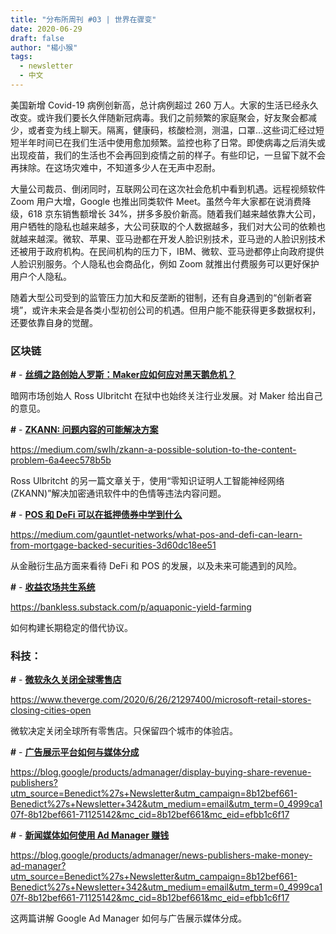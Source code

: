 ```yaml
---
title: "分布所周刊 #03 | 世界在骤变"
date: 2020-06-29
draft: false
author: "楊小猴"
tags:
  - newsletter
  - 中文
---
```


美国新增 Covid-19 病例创新高，总计病例超过 260 万人。大家的生活已经永久改变。或许我们要长久伴随新冠病毒。我们之前频繁的家庭聚会，好友聚会都减少，或者变为线上聊天。隔离，健康码，核酸检测，测温，口罩…这些词汇经过短短半年时间已在我们生活中使用愈加频繁。监控也称了日常。即使病毒之后消失或出现疫苗，我们的生活也不会再回到疫情之前的样子。有些印记，一旦留下就不会再抹除。在这场灾难中，不知道多少人在无声中忍耐。

大量公司裁员、倒闭同时，互联网公司在这次社会危机中看到机遇。远程视频软件 Zoom 用户大增，Google 也推出同类软件 Meet。虽然今年大家都在说消费降级，618 京东销售额增长 34%，拼多多股价新高。随着我们越来越依靠大公司，用户牺牲的隐私也越来越多，大公司获取的个人数据越多，我们对大公司的依赖也就越来越深。微软、苹果、亚马逊都在开发人脸识别技术，亚马逊的人脸识别技术还被用于政府机构。在民间机构的压力下，IBM、微软、亚马逊都停止向政府提供人脸识别服务。个人隐私也会商品化，例如 Zoom 就推出付费服务可以更好保护用户个人隐私。

随着大型公司受到的监管压力加大和反垄断的钳制，还有自身遇到的“创新者窘境”，或许未来会是各类小型初创公司的机遇。但用户能不能获得更多数据权利，还要依靠自身的觉醒。

### 区块链

**#** - [**丝绸之路创始人罗斯：Maker应如何应对黑天鹅危机？**](https://mp.weixin.qq.com/s/4Vxl4Ohy4zACMjv5uySrhg)

暗网市场创始人 Ross Ulbritcht 在狱中也始终关注行业发展。对 Maker 给出自己的意见。



**#** - [**ZKANN: 问题内容的可能解决方案**](https://medium.com/swlh/zkann-a-possible-solution-to-the-content-problem-6a4eec578b5b)

https://medium.com/swlh/zkann-a-possible-solution-to-the-content-problem-6a4eec578b5b

Ross Ulbritcht 的另一篇文章关于，使用“零知识证明人工智能神经网络 (ZKANN)”解决加密通讯软件中的色情等违法内容问题。



**#** - [**POS 和 DeFi 可以在抵押债券中学到什么**](https://medium.com/gauntlet-networks/what-pos-and-defi-can-learn-from-mortgage-backed-securities-3d60dc18ee51)

https://medium.com/gauntlet-networks/what-pos-and-defi-can-learn-from-mortgage-backed-securities-3d60dc18ee51

从金融衍生品方面来看待 DeFi 和 POS 的发展，以及未来可能遇到的风险。



**#** - [**收益农场共生系统**](https://bankless.substack.com/p/aquaponic-yield-farming) 

https://bankless.substack.com/p/aquaponic-yield-farming

如何构建长期稳定的借代协议。



### 科技：

**#** - [**微软永久关闭全球零售店**](https://www.theverge.com/2020/6/26/21297400/microsoft-retail-stores-closing-cities-open)

https://www.theverge.com/2020/6/26/21297400/microsoft-retail-stores-closing-cities-open

微软决定关闭全球所有零售店。只保留四个城市的体验店。

**#** - [**广告展示平台如何与媒体分成**](https://blog.google/products/admanager/display-buying-share-revenue-publishers?utm_source=Benedict%27s+Newsletter&utm_campaign=8b12bef661-Benedict%27s+Newsletter+342&utm_medium=email&utm_term=0_4999ca107f-8b12bef661-71125142&mc_cid=8b12bef661&mc_eid=efbb1c6f17)

https://blog.google/products/admanager/display-buying-share-revenue-publishers?utm_source=Benedict%27s+Newsletter&utm_campaign=8b12bef661-Benedict%27s+Newsletter+342&utm_medium=email&utm_term=0_4999ca107f-8b12bef661-71125142&mc_cid=8b12bef661&mc_eid=efbb1c6f17

**#** - [**新闻媒体如何使用 Ad Manager 赚钱**](https://blog.google/products/admanager/news-publishers-make-money-ad-manager?utm_source=Benedict%27s+Newsletter&utm_campaign=8b12bef661-Benedict%27s+Newsletter+342&utm_medium=email&utm_term=0_4999ca107f-8b12bef661-71125142&mc_cid=8b12bef661&mc_eid=efbb1c6f17)

https://blog.google/products/admanager/news-publishers-make-money-ad-manager?utm_source=Benedict%27s+Newsletter&utm_campaign=8b12bef661-Benedict%27s+Newsletter+342&utm_medium=email&utm_term=0_4999ca107f-8b12bef661-71125142&mc_cid=8b12bef661&mc_eid=efbb1c6f17

这两篇讲解 Google Ad Manager 如何与广告展示媒体分成。